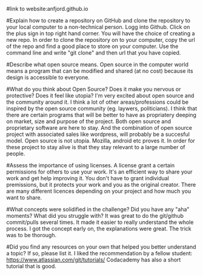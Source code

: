 #link to website:anfjord.github.io

#Explain how to create a repository on GitHub and clone the repository to your local computer to a non-technical person.
Logg into Github. Click on the plus sign in top right hand corner. You will have the choice of creating a new repo. In order to clone the repository on to your computer, copy the url of the repo and find a good place to store on your computer. Use the command line and write "git clone" and then url that you have copied.

#Describe what open source means.
Open source in the computer world means a program that can be modified and shared (at no cost) because its design is  accessible to everyone.


#What do you think about Open Source? Does it make you nervous or protective? Does it feel like utopia?
I'm very excited about open source and the community around it. I think a lot of other areas/professions could be inspired by the open source community (eg. laywers, politicians). I think that there are certain programs that will be better to have as propriatery deeping on market, size and purpose of the project. Both open source and proprietary software are  here to stay. And the combination of open source project with  associated sales like wordpress, will probably be a succesful model. Open source is not utopia. Mozilla, android etc proves it. In order for these project to stay alive is that they stay relevant to a large number of people.

#Assess the importance of using licenses.
A license grant a certain permissions for others to use your work. It's an efficient way to share your work and get help improving it. You don't have to grant individual premissions, but it protects your work and you as the original creator. There are many different licences depending on your project and how much you want to share.

#What concepts were solidified in the challenge? Did you have any "aha" moments? What did you struggle with?
It was great to do the git/github commit/pulls several times. It made it easier to really understand the whole process. I got the concept early on, the explanations were great. The trick was to be thorough.

#Did you find any resources on your own that helped you better understand a topic? If so, please list it.
I liked the recommendation by a fellow student: https://www.atlassian.com/git/tutorials/
Codacademy has also a short tutorial that is good.